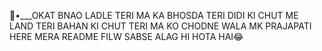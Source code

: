 🦋•___OKAT BNAO LADLE TERI MA KA BHOSDA
TERI DIDI KI CHUT ME LAND
TERI BAHAN KI CHUT
TERI MA KO CHODNE WALA MK PRAJAPATI HERE
MERA README FILW SABSE ALAG HI HOTA HAI😂
